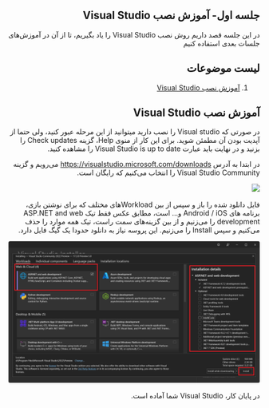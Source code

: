 <div dir="rtl">

  ## جلسه اول- آموزش نصب Visual Studio
  
  در این جلسه قصد داریم روش نصب Visual Studio را یاد بگیریم، تا از آن در آموزش‌های جلسات بعدی استفاده کنیم

## لیست موضوعات	
1. [آموزش نصب Visual Studio](#InstallVisualStudio)	
	
	
## آموزش نصب Visual Studio <a name="InstallVisualStudio"></a>  

در صورتی که Visual studio را نصب دارید میتوانید از این مرحله عبور کنید، ولی حتما از آپدیت بودن آن مطمئن شوید. برای این کار از منوی Help، گزینه Check updates را بزنید و در نهایت باید عبارت Visual Studio is up to date را مشاهده کنید.

در ابتدا به آدرس https://visualstudio.microsoft.com/downloads می‌رویم و گزینه Visual Studio Community را انتخاب می‌کنیم که رایگان است.

<img width="400px" src="images/img-1.png" />
 
   فایل دانلود شده را باز و سپس از بین Workloadهای مختلف که برای نوشتن بازی، برنامه های Android / iOS و... است، مطابق عکس فقط تیک ASP.NET and web development را می‌زنیم و از بین گزینه‌های سمت راست، تیک همه موارد را حذف می‌کنیم و سپس Install را می‌زنیم. این پروسه نیاز به دانلود حدودا یک گیگ فایل دارد.

<img width="900px" src="images/img-2.png" />

در پایان کار، Visual Studio شما آماده است.

</div>
